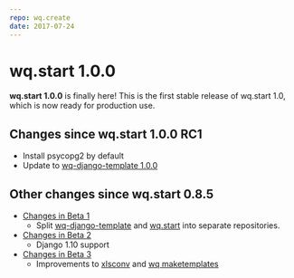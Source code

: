 ```yaml
---
repo: wq.create
date: 2017-07-24
---
```


# wq.start 1.0.0

**wq.start 1.0.0** is finally here!  This is the first stable release of wq.start 1.0, which is now ready for production use. 

## Changes since wq.start 1.0.0 RC1

* Install psycopg2 by default
* Update to [wq-django-template 1.0.0](./wq-django-template-1.0.0.md)

##  Other changes since wq.start 0.8.5

* [Changes in Beta 1](./wq.create-1.0.0b1.md)
  * Split [wq-django-template](../wq.create/index.md) and [wq.start](../wq.create/index.md) into separate repositories.
* [Changes in Beta 2](./wq.create-1.0.0b2.md)
  * Django 1.10 support
* [Changes in Beta 3](./wq.create-1.0.0b3.md)
  * Improvements to [xlsconv](https://github.com/wq/xlsform-converter) and [wq maketemplates](https://github.com/sheppard/django-mustache)
